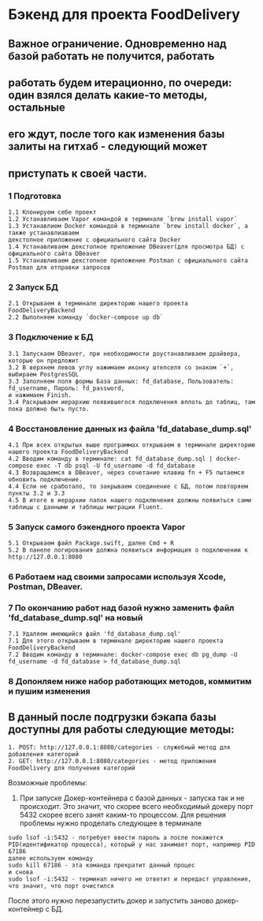 # Бэкенд для проекта FoodDelivery

## Важное ограничение. Одновременно над базой работать не получится, работать
## работать будем итерационно, по очереди: один взялся делать какие-то методы, остальные 
## его ждут, после того как изменения базы залиты на гитхаб - следующий может 
## приступать к своей части.

### 1 Подготовка
    1.1 Клонируем себе проект
    1.2 Устанавливаем Vapor командой в терминале `brew install vapor`
    1.3 Устанавлием Docker командой в терминале `brew install docker`, а также устанавлиаваем
    декстопное приложение с официального сайта Docker
    1.4 Устанавливаем декстопное приложение DBeaver(для просмотра БД) с официального сайта DBeaver
    1.5 Устанавливаем декстопное приложение Postman с официального сайта Postman для отправки запросов
    
### 2 Запуск БД
    2.1 Открываем в терминале директорию нашего проекта FoodDeliveryBackend
    2.2 Выполняем команду `docker-compose up db`

### 3 Подключение к БД
    3.1 Запускаем DBeaver, при необходимости доустанавливаем драйвера, которые он предложит
    3.2 В верхнем левов углу нажимаем иконку штепселя со знаком `+`, выбираем PostgresSQL
    3.3 Заполняем поля формы База данных: fd_database, Пользователь: fd_username, Пароль: fd_password,
    и нажимаем Finish.
    3.4 Раскрываем иерархию появившегося подключения вплоть до таблиц, там пока должно быть пусто.
    
### 4 Восстановление данных из файла 'fd_database_dump.sql'
    4.1 При всех открытых выше программах открываем в терминале директорию нашего проекта FoodDeliveryBackend
    4.2 Вводим команду в терминале: cat fd_database_dump.sql | docker-compose exec -T db psql -U fd_username -d fd_database
    4.3 Возвращаемся в DBeaver, через сочетание клавиш fn + F5 пытаемся обновить подключение. 
    4.4 Если не сработало, то закрываем соединение с БД, потом повторяем пункты 3.2 и 3.3
    4.5 В итоге в иерархии папок нашего подключения должны появиться сами таблицы с данными и таблицы миграции Fluent.
    
### 5 Запуск самого бэкендного проекта Vapor
    5.1 Открываем файл Package.swift, далее Сmd + R 
    5.2 В панеле логирования должна появиться информация о подключении к http://127.0.0.1:8080
    
### 6 Работаем над своими запросами используя Xcode, Postman, DBeaver.

### 7 По окончанию работ над базой нужно заменить файл 'fd_database_dump.sql' на новый
    7.1 Удаляем имеющийся файл 'fd_database_dump.sql'
    7.1 Для этого открываем в терминале директорию нашего проекта FoodDeliveryBackend
    7.2 Вводим команду в терминале: docker-compose exec db pg_dump -U fd_username -d fd_database > fd_database_dump.sql
    
### 8 Допонляем ниже набор работающих методов, коммитим и пушим изменения

## В данный после подгрузки бэкапа базы доступны для работы следующие методы:
    1. POST: http://127.0.0.1:8080/categories - служебный метод для добавления категорий
    2. GET: http://127.0.0.1:8080/categories - метод приложения FoodDelivery для получения категорий
    
Возможные проблемы:
1. При запуске Докер-контейнера с базой данных - запуска так и не происходит. 
Это значит, что скорее всего необходимый докеру порт 5432 скорее всего занят каким-то процессом. 
Для решения проблемы нужно проделать следующее в терминале
```shell
sudo lsof -i:5432 - потребует ввести пароль а после покажется PID(идентификатор процесса), который у нас занимает порт, например PID 67186
далее используем команду
sudo kill 67186 - эта команда прекратит данный процес
и снова
sudo lsof -i:5432 - терминал ничего не ответит и передаст управление, что значит, что порт очистился
```
После этого нужно перезапустить докер и запустить заново докер-контейнер с БД.
    
